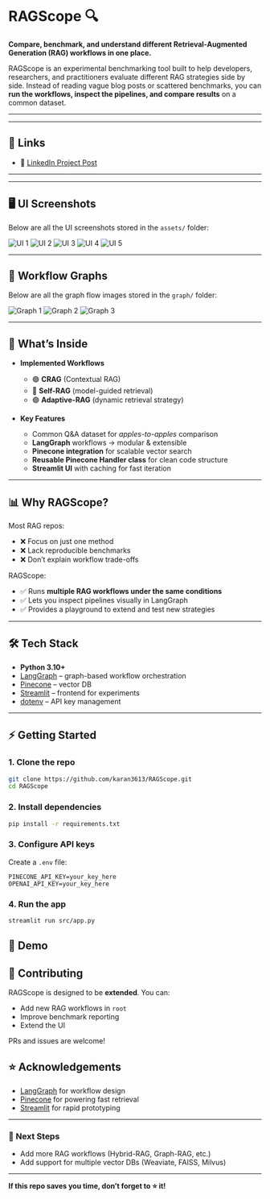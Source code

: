 # RAGScope 🔍

**Compare, benchmark, and understand different Retrieval-Augmented Generation (RAG) workflows in one place.**

RAGScope is an experimental benchmarking tool built to help developers, researchers, and practitioners evaluate different RAG strategies side by side. Instead of reading vague blog posts or scattered benchmarks, you can **run the workflows, inspect the pipelines, and compare results** on a common dataset.

---

---
## 🔗 Links

* 📖 [LinkedIn Project Post](https://www.linkedin.com/posts/karan-chouhan-57a337283_generativeai-rag-retrievalaugmentedgeneration-activity-7366387677765472256-ZEoP?utm_source=share&utm_medium=member_desktop&rcm=ACoAAETtOW4BGUyz-H1DfZENmLTxZMycY_DLoNE)
---

---

## 🖥️ UI Screenshots

Below are all the UI screenshots stored in the `assets/` folder:

![UI 1](./assets/ui1.png)
![UI 2](./assets/ui2.png)
![UI 3](./assets/ui3.png)
![UI 4](./assets/ui4.png)
![UI 5](./assets/ui5.png)

---

## 🧠 Workflow Graphs

Below are all the graph flow images stored in the `graph/` folder:

![Graph 1](./graph/crag_flow.png)
![Graph 2](./graph/selfrag_flow.png)
![Graph 3](./graph/adaptive_flow.png)

---

## 🚩 What’s Inside

* **Implemented Workflows**

  * 🟢 **CRAG** (Contextual RAG)
  * 🔵 **Self-RAG** (model-guided retrieval)
  * 🟣 **Adaptive-RAG** (dynamic retrieval strategy)

* **Key Features**

  * Common Q&A dataset for *apples-to-apples* comparison
  * **LangGraph** workflows → modular & extensible
  * **Pinecone integration** for scalable vector search
  * **Reusable Pinecone Handler class** for clean code structure
  * **Streamlit UI** with caching for fast iteration

---

## 📊 Why RAGScope?

Most RAG repos:

* ❌ Focus on just one method
* ❌ Lack reproducible benchmarks
* ❌ Don’t explain workflow trade-offs

RAGScope:

* ✅ Runs **multiple RAG workflows under the same conditions**
* ✅ Lets you inspect pipelines visually in LangGraph
* ✅ Provides a playground to extend and test new strategies

---

## 🛠️ Tech Stack

* **Python 3.10+**
* [LangGraph](https://python.langchain.com/docs/langgraph) – graph-based workflow orchestration
* [Pinecone](https://www.pinecone.io/) – vector DB
* [Streamlit](https://streamlit.io/) – frontend for experiments
* [dotenv](https://pypi.org/project/python-dotenv/) – API key management

---

## ⚡ Getting Started

### 1. Clone the repo

```bash
git clone https://github.com/karan3613/RAGScope.git
cd RAGScope
```

### 2. Install dependencies

```bash
pip install -r requirements.txt
```

### 3. Configure API keys

Create a `.env` file:

```
PINECONE_API_KEY=your_key_here
OPENAI_API_KEY=your_key_here
```

### 4. Run the app

```bash
streamlit run src/app.py
```

## 📸 Demo



## 🤝 Contributing

RAGScope is designed to be **extended**. You can:

* Add new RAG workflows in `root`
* Improve benchmark reporting
* Extend the UI

PRs and issues are welcome!



## ⭐ Acknowledgements

* [LangGraph](https://python.langchain.com/docs/langgraph) for workflow design
* [Pinecone](https://www.pinecone.io/) for powering fast retrieval
* [Streamlit](https://streamlit.io/) for rapid prototyping

---

### 📌 Next Steps

* Add more RAG workflows (Hybrid-RAG, Graph-RAG, etc.)
* Add support for multiple vector DBs (Weaviate, FAISS, Milvus)

---

**If this repo saves you time, don’t forget to ⭐ it!**
